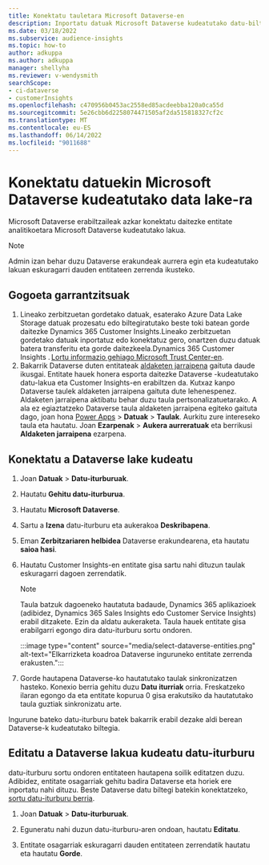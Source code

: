 ```yaml
---
title: Konektatu tauletara Microsoft Dataverse-en
description: Inportatu datuak Microsoft Dataverse kudeatutako datu-biltegia.
ms.date: 03/18/2022
ms.subservice: audience-insights
ms.topic: how-to
author: adkuppa
ms.author: adkuppa
manager: shellyha
ms.reviewer: v-wendysmith
searchScope:
- ci-dataverse
- customerInsights
ms.openlocfilehash: c470956b0453ac2558ed85acdeebba120a0ca55d
ms.sourcegitcommit: 5e26cbb6d2258074471505af2da515818327cf2c
ms.translationtype: MT
ms.contentlocale: eu-ES
ms.lasthandoff: 06/14/2022
ms.locfileid: "9011688"
---
```

# <a name="connect-to-data-in-a-microsoft-dataverse-managed-data-lake"></a>Konektatu datuekin Microsoft Dataverse kudeatutako data lake-ra

Microsoft Dataverse erabiltzaileak azkar konektatu daitezke entitate analitikoetara Microsoft Dataverse kudeatutako lakua.

> [!NOTE]
> Admin izan behar duzu Dataverse erakundeak aurrera egin eta kudeatutako lakuan eskuragarri dauden entitateen zerrenda ikusteko.

## <a name="important-considerations"></a>Gogoeta garrantzitsuak

1. Lineako zerbitzuetan gordetako datuak, esaterako Azure Data Lake Storage datuak prozesatu edo biltegiratutako beste toki batean gorde daitezke Dynamics 365 Customer Insights.Lineako zerbitzuetan gordetako datuak inportatuz edo konektatuz gero, onartzen duzu datuak batera transferitu eta gorde daitezkeela.Dynamics 365 Customer Insights . [Lortu informazio gehiago Microsoft Trust Center-en](https://www.microsoft.com/trust-center).
2. Bakarrik Dataverse duten entitateak [aldaketen jarraipena](/power-platform/admin/enable-change-tracking-control-data-synchronization) gaituta daude ikusgai. Entitate hauek honera esporta daitezke Dataverse -kudeatutako datu-lakua eta Customer Insights-en erabiltzen da. Kutxaz kanpo Dataverse taulek aldaketen jarraipena gaituta dute lehenespenez. Aldaketen jarraipena aktibatu behar duzu taula pertsonalizatuetarako. A ala ez egiaztatzeko Dataverse taula aldaketen jarraipena egiteko gaituta dago, joan hona [Power Apps](https://make.powerapps.com) > **Datuak** > **Taulak**. Aurkitu zure intereseko taula eta hautatu. Joan **Ezarpenak** > **Aukera aurreratuak** eta berrikusi **Aldaketen jarraipena** ezarpena.

## <a name="connect-to-a-dataverse-managed-lake"></a>Konektatu a Dataverse lake kudeatu

1. Joan **Datuak** > **Datu-iturburuak**.

1. Hautatu **Gehitu datu-iturburua**.

1. Hautatu **Microsoft Dataverse**.

1. Sartu a **Izena** datu-iturburu eta aukerakoa **Deskribapena**.

1. Eman **Zerbitzariaren helbidea** Dataverse erakundearena, eta hautatu **saioa hasi**.

1. Hautatu Customer Insights-en entitate gisa sartu nahi dituzun taulak eskuragarri dagoen zerrendatik.

   > [!NOTE]
   > Taula batzuk dagoeneko hautatuta badaude, Dynamics 365 aplikazioek (adibidez, Dynamics 365 Sales Insights edo Customer Service Insights) erabil ditzakete. Ezin da aldatu aukeraketa. Taula hauek entitate gisa erabilgarri egongo dira datu-iturburu sortu ondoren.

    :::image type="content" source="media/select-dataverse-entities.png" alt-text="Elkarrizketa koadroa Dataverse inguruneko entitate zerrenda erakusten.":::

1. Gorde hautapena Dataverse-ko hautatutako taulak sinkronizatzen hasteko. Konexio berria gehitu duzu **Datu iturriak** orria. Freskatzeko ilaran egongo da eta entitate kopurua 0 gisa erakutsiko da hautatutako taula guztiak sinkronizatu arte.

Ingurune bateko datu-iturburu batek bakarrik erabil dezake aldi berean Dataverse-k kudeatutako biltegia.

## <a name="edit-a-dataverse-managed-lake-data-source"></a>Editatu a Dataverse lakua kudeatu datu-iturburu

datu-iturburu sortu ondoren entitateen hautapena soilik editatzen duzu. Adibidez, entitate osagarriak gehitu badira Dataverse eta horiek ere inportatu nahi dituzu.
Beste Dataverse datu biltegi batekin konektatzeko, [sortu datu-iturburu berria](#connect-to-a-dataverse-managed-lake).

1. Joan **Datuak** > **Datu-iturburuak**.

1. Eguneratu nahi duzun datu-iturburu-aren ondoan, hautatu **Editatu**.

1. Entitate osagarriak eskuragarri dauden entitateen zerrendatik hautatu eta hautatu **Gorde**.

